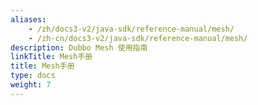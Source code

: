 ```yaml
---
aliases:
    - /zh/docs3-v2/java-sdk/reference-manual/mesh/
    - /zh-cn/docs3-v2/java-sdk/reference-manual/mesh/
description: Dubbo Mesh 使用指南
linkTitle: Mesh手册
title: Mesh手册
type: docs
weight: 7
---
```

